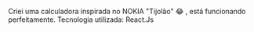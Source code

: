 Criei uma calculadora inspirada no NOKIA "Tijolão" 😂 , está funcionando perfeitamente.
Tecnologia utilizada: React.Js

